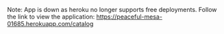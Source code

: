 Note: App is down as heroku no longer supports free deployments.
Follow the link to view the application: https://peaceful-mesa-01685.herokuapp.com/catalog

